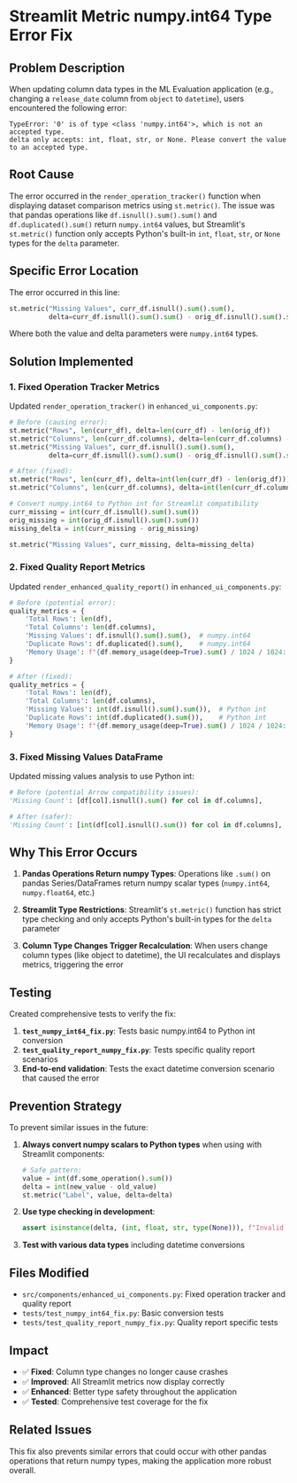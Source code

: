 # Streamlit Metric numpy.int64 Type Error Fix

## Problem Description

When updating column data types in the ML Evaluation application (e.g., changing a `release_date` column from `object` to `datetime`), users encountered the following error:

```
TypeError: '0' is of type <class 'numpy.int64'>, which is not an accepted type. 
delta only accepts: int, float, str, or None. Please convert the value to an accepted type.
```

## Root Cause

The error occurred in the `render_operation_tracker()` function when displaying dataset comparison metrics using `st.metric()`. The issue was that pandas operations like `df.isnull().sum().sum()` and `df.duplicated().sum()` return `numpy.int64` values, but Streamlit's `st.metric()` function only accepts Python's built-in `int`, `float`, `str`, or `None` types for the `delta` parameter.

## Specific Error Location

The error occurred in this line:
```python
st.metric("Missing Values", curr_df.isnull().sum().sum(), 
          delta=curr_df.isnull().sum().sum() - orig_df.isnull().sum().sum())
```

Where both the value and delta parameters were `numpy.int64` types.

## Solution Implemented

### 1. Fixed Operation Tracker Metrics

Updated `render_operation_tracker()` in `enhanced_ui_components.py`:

```python
# Before (causing error):
st.metric("Rows", len(curr_df), delta=len(curr_df) - len(orig_df))
st.metric("Columns", len(curr_df.columns), delta=len(curr_df.columns) - len(orig_df.columns))
st.metric("Missing Values", curr_df.isnull().sum().sum(), 
          delta=curr_df.isnull().sum().sum() - orig_df.isnull().sum().sum())

# After (fixed):
st.metric("Rows", len(curr_df), delta=int(len(curr_df) - len(orig_df)))
st.metric("Columns", len(curr_df.columns), delta=int(len(curr_df.columns) - len(orig_df.columns)))

# Convert numpy.int64 to Python int for Streamlit compatibility
curr_missing = int(curr_df.isnull().sum().sum())
orig_missing = int(orig_df.isnull().sum().sum())
missing_delta = int(curr_missing - orig_missing)

st.metric("Missing Values", curr_missing, delta=missing_delta)
```

### 2. Fixed Quality Report Metrics

Updated `render_enhanced_quality_report()` in `enhanced_ui_components.py`:

```python
# Before (potential error):
quality_metrics = {
    'Total Rows': len(df),
    'Total Columns': len(df.columns),
    'Missing Values': df.isnull().sum().sum(),  # numpy.int64
    'Duplicate Rows': df.duplicated().sum(),    # numpy.int64
    'Memory Usage': f"{df.memory_usage(deep=True).sum() / 1024 / 1024:.2f} MB"
}

# After (fixed):
quality_metrics = {
    'Total Rows': len(df),
    'Total Columns': len(df.columns),
    'Missing Values': int(df.isnull().sum().sum()),  # Python int
    'Duplicate Rows': int(df.duplicated().sum()),    # Python int
    'Memory Usage': f"{df.memory_usage(deep=True).sum() / 1024 / 1024:.2f} MB"
}
```

### 3. Fixed Missing Values DataFrame

Updated missing values analysis to use Python int:

```python
# Before (potential Arrow compatibility issues):
'Missing Count': [df[col].isnull().sum() for col in df.columns],

# After (safer):
'Missing Count': [int(df[col].isnull().sum()) for col in df.columns],
```

## Why This Error Occurs

1. **Pandas Operations Return numpy Types**: Operations like `.sum()` on pandas Series/DataFrames return numpy scalar types (`numpy.int64`, `numpy.float64`, etc.)

2. **Streamlit Type Restrictions**: Streamlit's `st.metric()` function has strict type checking and only accepts Python's built-in types for the `delta` parameter

3. **Column Type Changes Trigger Recalculation**: When users change column types (like object to datetime), the UI recalculates and displays metrics, triggering the error

## Testing

Created comprehensive tests to verify the fix:

1. **`test_numpy_int64_fix.py`**: Tests basic numpy.int64 to Python int conversion
2. **`test_quality_report_numpy_fix.py`**: Tests specific quality report scenarios
3. **End-to-end validation**: Tests the exact datetime conversion scenario that caused the error

## Prevention Strategy

To prevent similar issues in the future:

1. **Always convert numpy scalars to Python types** when using with Streamlit components:
   ```python
   # Safe pattern:
   value = int(df.some_operation().sum())
   delta = int(new_value - old_value)
   st.metric("Label", value, delta=delta)
   ```

2. **Use type checking in development**:
   ```python
   assert isinstance(delta, (int, float, str, type(None))), f"Invalid delta type: {type(delta)}"
   ```

3. **Test with various data types** including datetime conversions

## Files Modified

- `src/components/enhanced_ui_components.py`: Fixed operation tracker and quality report
- `tests/test_numpy_int64_fix.py`: Basic conversion tests
- `tests/test_quality_report_numpy_fix.py`: Quality report specific tests

## Impact

- ✅ **Fixed**: Column type changes no longer cause crashes
- ✅ **Improved**: All Streamlit metrics now display correctly
- ✅ **Enhanced**: Better type safety throughout the application
- ✅ **Tested**: Comprehensive test coverage for the fix

## Related Issues

This fix also prevents similar errors that could occur with other pandas operations that return numpy types, making the application more robust overall.
